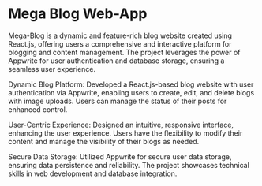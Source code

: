 # Mega Blog Web-App

Mega-Blog is a dynamic and feature-rich blog website created using React.js, offering users a comprehensive and interactive platform for blogging and content management. The project leverages the power of Appwrite for user authentication and database storage, ensuring a seamless user experience.

Dynamic Blog Platform: Developed a React.js-based blog website with user authentication via Appwrite, enabling users to create, edit, and delete blogs with image uploads. Users can manage the status of their posts for enhanced control.

User-Centric Experience: Designed an intuitive, responsive interface, enhancing the user experience. Users have the flexibility to modify their content and manage the visibility of their blogs as needed.

Secure Data Storage: Utilized Appwrite for secure user data storage, ensuring data persistence and reliability. The project showcases technical skills in web development and database integration.

